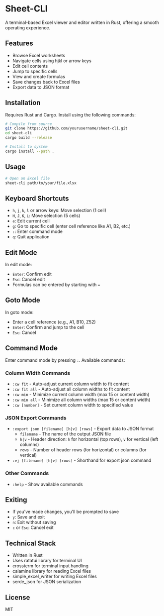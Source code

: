 # Sheet-CLI

A terminal-based Excel viewer and editor written in Rust, offering a smooth operating experience.

## Features

- Browse Excel worksheets
- Navigate cells using hjkl or arrow keys
- Edit cell contents
- Jump to specific cells
- View and create formulas
- Save changes back to Excel files
- Export data to JSON format

## Installation

Requires Rust and Cargo. Install using the following commands:

```bash
# Compile from source
git clone https://github.com/yourusername/sheet-cli.git
cd sheet-cli
cargo build --release

# Install to system
cargo install --path .
```

## Usage

```bash
# Open an Excel file
sheet-cli path/to/your/file.xlsx
```

## Keyboard Shortcuts

- `h`, `j`, `k`, `l` or arrow keys: Move selection (1 cell)
- `H`, `J`, `K`, `L`: Move selection (5 cells)
- `e`: Edit current cell
- `g`: Go to specific cell (enter cell reference like A1, B2, etc.)
- `:`: Enter command mode
- `q`: Quit application

## Edit Mode

In edit mode:

- `Enter`: Confirm edit
- `Esc`: Cancel edit
- Formulas can be entered by starting with `=`

## Goto Mode

In goto mode:

- Enter a cell reference (e.g., A1, B10, Z52)
- `Enter`: Confirm and jump to the cell
- `Esc`: Cancel

## Command Mode

Enter command mode by pressing `:`. Available commands:

### Column Width Commands

- `:cw fit` - Auto-adjust current column width to fit content
- `:cw fit all` - Auto-adjust all column widths to fit content
- `:cw min` - Minimize current column width (max 15 or content width)
- `:cw min all` - Minimize all column widths (max 15 or content width)
- `:cw [number]` - Set current column width to specified value

### JSON Export Commands

- `:export json [filename] [h|v] [rows]` - Export data to JSON format
  - `filename` - The name of the output JSON file
  - `h|v` - Header direction: `h` for horizontal (top rows), `v` for vertical (left columns)
  - `rows` - Number of header rows (for horizontal) or columns (for vertical)
- `:ej [filename] [h|v] [rows]` - Shorthand for export json command

### Other Commands

- `:help` - Show available commands

## Exiting

- If you've made changes, you'll be prompted to save
- `y`: Save and exit
- `n`: Exit without saving
- `c` or `Esc`: Cancel exit

## Technical Stack

- Written in Rust
- Uses ratatui library for terminal UI
- crossterm for terminal input handling
- calamine library for reading Excel files
- simple_excel_writer for writing Excel files
- serde_json for JSON serialization

## License

MIT
